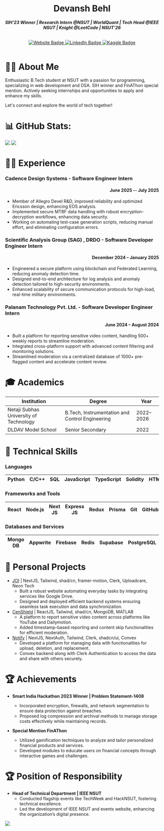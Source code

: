 <h1 align="center">Devansh Behl</h1>
<h4 align="center"><i>SIH'23 Winner | Research Intern @NSUT | WorldQuant | Tech Head @IEEE NSUT | Knight @LeetCode | NSUT'26</i></h4>

<div style="display: flex; justify-content: center;">
    <p align="center">
    <a href="https://behldevansh.vercel.app/">
        <img src="https://img.shields.io/badge/website-de5833?style=for-the-badge&logo=&logoColor=white" alt="Website Badge">
    </a>
    <a href="https://www.linkedin.com/in/devansh-behl-127756213/">
        <img src="https://img.shields.io/badge/linkedin-%230077B5.svg?style=for-the-badge&logo=linkedin&logoColor=white" alt="LinkedIn Badge">
    </a>
    <a href="https://leetcode.com/u/behldevansh/">
        <img src="https://img.shields.io/badge/Leetcode-035a7d?style=for-the-badge&logo=leetcode&logoColor=orange" alt="Kaggle Badge">
    </a>
    </p>
</div>

<h1>👨‍💻 About Me</h1>
Enthusiastic B.Tech student at NSUT with a passion for programming, specializing in web development and DSA. 
SIH winner and FinAThon special mention. Actively seeking internships and opportunities to apply and enhance my skills. 

Let's connect and explore the world of tech together!

# 📊 GitHub Stats:

![](https://github-readme-streak-stats.herokuapp.com/?user=behldevansh&theme=nord&hide_border=false)
![](https://github-readme-stats.vercel.app/api/top-langs/?username=behldevansh&theme=nord&hide_border=false&include_all_commits=false&count_private=false&layout=compact)

<h1>👨‍💼 Experience</h1>

<h3>Cadence Design Systems - Software Engineer Intern</h3>
<h4 align="right">June 2025 -- July 2025</h3>

- Member of Allegro Devel R&D, improved reliability and optimized Ericsson design, enhancing EOS analysis.
- Implemented secure MTBF data handling with robust encryption-decryption workflows, enhancing data security.
- Working on automating test‑case generation scripts, reducing manual effort, and eliminating configuration errors.


<h3>Scientific Analysis Group (SAG) , DRDO - Software Developer Engineer Intern</h3>
<h4 align="right">December 2024 – January 2025</h3>

- Engineered a secure platform using blockchain and Federated Learning, reducing anomaly detection time.
- Designed end-to-end architecture for log analysis and anomaly detection tailored to high-security environments.
- Enhanced scalability of secure communication protocols for high-load, real-time military environments.
  
<h3>Palanam Technology Pvt. Ltd. - Software Developer Engineer Intern</h3>
<h4 align="right">June 2024 – August 2024</h3>

- Built a platform for reporting sensitive video content, handling 500+ weekly reports to streamline moderation.
- Integrated cross-platform support with advanced content filtering and monitoring solutions.
- Streamlined moderation via a centralized database of 1000+ pre-flagged content and accelerate content review.
  
<h1>🎓 Academics</h1>

| Institution | Degree | Year |
|-------------|--------|------
| Netaji Subhas University of Technology | B.Tech, Instrumentation and Control Engineering | 2022–2026
| DLDAV Model School | Senior Secondary | 2022 


<h1>🧰 Technical Skills</h1>

<h3 align="left">Languages</h3>

| Python | C/C++ | SQL | JavaScript | TypeScript | Solidity | HTML/CSS
|---------------|----------|-----------|----|-----------|--------------------|----|

<h3 align="left">Frameworks and Tools</h3>

| React | Node.js | Next JS | Express JS | Redux | Prisma | Git | GitHub
|----|-----|-----|---------|--------|-----|-----------|----|

<h3 align="left">Databases and Services</h3>

| Mongo DB | Appwrite | Firebase | Redis | Supabase | PostgreSQL | Clerk | Stripe | Razorpay
|----|-----|-----|---------|--------|-----|-----------|---|----|
<h1>🚀 Personal Projects</h1>

- [JOI](https://github.com/behldevansh/Joi) | NextJS, Tailwind, shad/cn, framer-motion, Clerk, Uploadcare, Neon Tech
  - Built a robust website automating everyday tasks by integrating services like Google Drive.
  - Designed and deployed efficient backend systems ensuring seamless task execution and data synchronization.
- [CenShield](https://github.com/behldevansh/CenShield) | ReactJS, Tailwind, shad/cn, MongoDB, MATLAB
  - A platform to report sensitive video content across platforms like YouTube and Dailymotion.
  - Added timestamp-based reporting and content skip functionalities for efficient moderation.
- [Notify](https://github.com/behldevansh/Notify) | NextJS, NextAuth, Tailwind, Clerk, shadcn/ui, Convex
  - Developed a platform for managing data with functionalities for upload, deletion, and replacement.
  - Convex backend along with Clerk Authentication to access the data and share with others securely.



<h1>🏆 Achievements</h1>

- <b>Smart India Hackathon 2023 Winner | Problem Statement-1408</b>
  - Incorporated encryption, firewalls, and network segmentation to ensure data protection against breaches.
  - Proposed log compression and archival methods to manage storage costs effectively while maintaining records.
  
- <b>Special Mention FinAThon</b>
  - Utilized gamification techniques to analyze and tailor personalized financial products and services.
  - Developed modules to educate users on financial concepts through interactive games and challenges.

<h1>🏆 Position of Responsibility</h1>
  
- <b>Head of Technical Department | IEEE NSUT</b>
  - Conducted flagship events like TechWeek and HackNSUT, fostering technical excellence.
  - Led the development of IEEE NSUT and events website, enhancing the organization’s digital presence.

[![](https://visitcount.itsvg.in/api?id=behldevansh&icon=0&color=0)](https://visitcount.itsvg.in)
